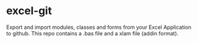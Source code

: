 # excel-git
Export and import modules, classes and forms from your Excel Application to github. This repo contains a .bas file and a xlam file (addin format).

